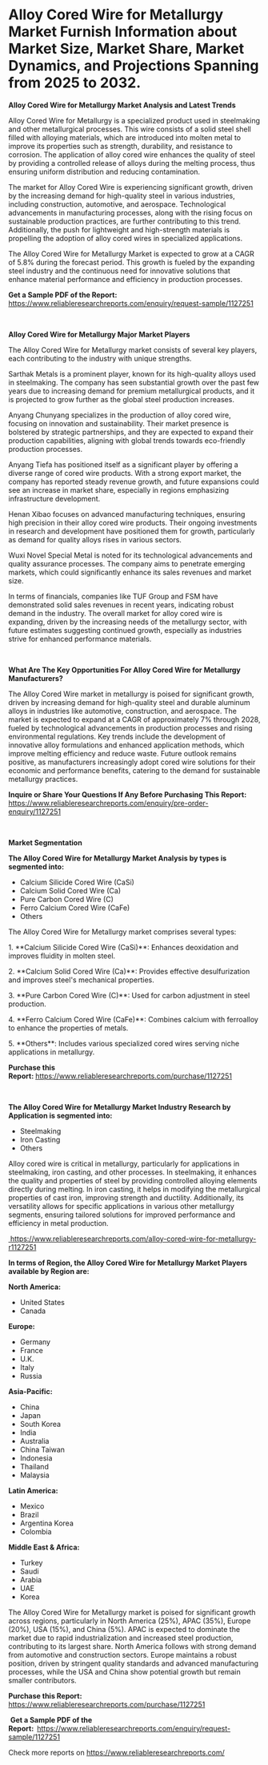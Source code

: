 <p><h1>Alloy Cored Wire for Metallurgy Market Furnish Information about Market Size, Market Share, Market Dynamics, and Projections Spanning from 2025 to 2032.</h1></p><p><strong>Alloy Cored Wire for Metallurgy Market Analysis and Latest Trends</strong></p>
<p><p>Alloy Cored Wire for Metallurgy is a specialized product used in steelmaking and other metallurgical processes. This wire consists of a solid steel shell filled with alloying materials, which are introduced into molten metal to improve its properties such as strength, durability, and resistance to corrosion. The application of alloy cored wire enhances the quality of steel by providing a controlled release of alloys during the melting process, thus ensuring uniform distribution and reducing contamination.</p><p>The market for Alloy Cored Wire is experiencing significant growth, driven by the increasing demand for high-quality steel in various industries, including construction, automotive, and aerospace. Technological advancements in manufacturing processes, along with the rising focus on sustainable production practices, are further contributing to this trend. Additionally, the push for lightweight and high-strength materials is propelling the adoption of alloy cored wires in specialized applications.</p><p>The Alloy Cored Wire for Metallurgy Market is expected to grow at a CAGR of 5.8% during the forecast period. This growth is fueled by the expanding steel industry and the continuous need for innovative solutions that enhance material performance and efficiency in production processes.</p></p>
<p><strong>Get a Sample PDF of the Report:&nbsp;</strong> <a href="https://www.reliableresearchreports.com/enquiry/request-sample/1127251?utm_campaign=2208&utm_medium=2&utm_source=Github&utm_content=ia&utm_term=04042025&utm_id=alloy-cored-wire-for-metallurgy">https://www.reliableresearchreports.com/enquiry/request-sample/1127251</a></p>
<p>&nbsp;</p>
<p><strong>Alloy Cored Wire for Metallurgy Major Market Players</strong></p>
<p><p>The Alloy Cored Wire for Metallurgy market consists of several key players, each contributing to the industry with unique strengths. </p><p>Sarthak Metals is a prominent player, known for its high-quality alloys used in steelmaking. The company has seen substantial growth over the past few years due to increasing demand for premium metallurgical products, and it is projected to grow further as the global steel production increases.</p><p>Anyang Chunyang specializes in the production of alloy cored wire, focusing on innovation and sustainability. Their market presence is bolstered by strategic partnerships, and they are expected to expand their production capabilities, aligning with global trends towards eco-friendly production processes.</p><p>Anyang Tiefa has positioned itself as a significant player by offering a diverse range of cored wire products. With a strong export market, the company has reported steady revenue growth, and future expansions could see an increase in market share, especially in regions emphasizing infrastructure development.</p><p>Henan Xibao focuses on advanced manufacturing techniques, ensuring high precision in their alloy cored wire products. Their ongoing investments in research and development have positioned them for growth, particularly as demand for quality alloys rises in various sectors.</p><p>Wuxi Novel Special Metal is noted for its technological advancements and quality assurance processes. The company aims to penetrate emerging markets, which could significantly enhance its sales revenues and market size.</p><p>In terms of financials, companies like TUF Group and FSM have demonstrated solid sales revenues in recent years, indicating robust demand in the industry. The overall market for alloy cored wire is expanding, driven by the increasing needs of the metallurgy sector, with future estimates suggesting continued growth, especially as industries strive for enhanced performance materials.</p></p>
<p>&nbsp;</p>
<p><strong>What Are The Key Opportunities For Alloy Cored Wire for Metallurgy Manufacturers?</strong></p>
<p><p>The Alloy Cored Wire market in metallurgy is poised for significant growth, driven by increasing demand for high-quality steel and durable aluminum alloys in industries like automotive, construction, and aerospace. The market is expected to expand at a CAGR of approximately 7% through 2028, fueled by technological advancements in production processes and rising environmental regulations. Key trends include the development of innovative alloy formulations and enhanced application methods, which improve melting efficiency and reduce waste. Future outlook remains positive, as manufacturers increasingly adopt cored wire solutions for their economic and performance benefits, catering to the demand for sustainable metallurgy practices.</p></p>
<p><strong>Inquire or Share Your Questions If Any Before Purchasing This Report:</strong> <a href="https://www.reliableresearchreports.com/enquiry/pre-order-enquiry/1127251?utm_campaign=2208&utm_medium=2&utm_source=Github&utm_content=ia&utm_term=04042025&utm_id=alloy-cored-wire-for-metallurgy">https://www.reliableresearchreports.com/enquiry/pre-order-enquiry/1127251</a></p>
<p>&nbsp;</p>
<p><strong>Market Segmentation</strong></p>
<p><strong>The Alloy Cored Wire for Metallurgy Market Analysis by types is segmented into:</strong></p>
<p><ul><li>Calcium Silicide Cored Wire (CaSi)</li><li>Calcium Solid Cored Wire (Ca)</li><li>Pure Carbon Cored Wire (C)</li><li>Ferro Calcium Cored Wire (CaFe)</li><li>Others</li></ul></p>
<p><p>The Alloy Cored Wire for Metallurgy market comprises several types: </p><p>1. **Calcium Silicide Cored Wire (CaSi)**: Enhances deoxidation and improves fluidity in molten steel.</p><p>2. **Calcium Solid Cored Wire (Ca)**: Provides effective desulfurization and improves steel's mechanical properties.</p><p>3. **Pure Carbon Cored Wire (C)**: Used for carbon adjustment in steel production.</p><p>4. **Ferro Calcium Cored Wire (CaFe)**: Combines calcium with ferroalloy to enhance the properties of metals.</p><p>5. **Others**: Includes various specialized cored wires serving niche applications in metallurgy.</p></p>
<p><strong>Purchase this Report:&nbsp;</strong><a href="https://www.reliableresearchreports.com/purchase/1127251?utm_campaign=2208&utm_medium=2&utm_source=Github&utm_content=ia&utm_term=04042025&utm_id=alloy-cored-wire-for-metallurgy">https://www.reliableresearchreports.com/purchase/1127251</a></p>
<p>&nbsp;</p>
<p><strong>The Alloy Cored Wire for Metallurgy Market Industry Research by Application is segmented into:</strong></p>
<p><ul><li>Steelmaking</li><li>Iron Casting</li><li>Others</li></ul></p>
<p><p>Alloy cored wire is critical in metallurgy, particularly for applications in steelmaking, iron casting, and other processes. In steelmaking, it enhances the quality and properties of steel by providing controlled alloying elements directly during melting. In iron casting, it helps in modifying the metallurgical properties of cast iron, improving strength and ductility. Additionally, its versatility allows for specific applications in various other metallurgy segments, ensuring tailored solutions for improved performance and efficiency in metal production.</p></p>
<p><a href="https://www.reliableresearchreports.com/alloy-cored-wire-for-metallurgy-r1127251?utm_campaign=2208&utm_medium=2&utm_source=Github&utm_content=ia&utm_term=04042025&utm_id=alloy-cored-wire-for-metallurgy">&nbsp;https://www.reliableresearchreports.com/alloy-cored-wire-for-metallurgy-r1127251</a></p>
<p><strong>In terms of Region, the Alloy Cored Wire for Metallurgy Market Players available by Region are:</strong></p>
<p>
    <p> <strong> North America: </strong>
        <ul>
            <li>United States</li>
            <li>Canada</li>
        </ul>
        </p> 
    <p> <strong> Europe: </strong>
        <ul>
            <li>Germany</li>
            <li>France</li>
            <li>U.K.</li>
            <li>Italy</li>
            <li>Russia</li>
        </ul>
        </p> 
    <p> <strong> Asia-Pacific: </strong>
        <ul>
            <li>China</li>
            <li>Japan</li>
            <li>South Korea</li>
            <li>India</li>
            <li>Australia</li>
            <li>China Taiwan</li>
            <li>Indonesia</li>
            <li>Thailand</li>
            <li>Malaysia</li>
        </ul>
        </p> 
    <p> <strong> Latin America: </strong>
        <ul>
            <li>Mexico</li>
            <li>Brazil</li>
            <li>Argentina Korea</li>
            <li>Colombia</li>
        </ul>
        </p> 
    <p> <strong> Middle East & Africa: </strong>
        <ul>
            <li>Turkey</li>
            <li>Saudi</li>
            <li>Arabia</li>
            <li>UAE</li>
            <li>Korea</li>
        </ul>
    </p>
    </p>
<p><p>The Alloy Cored Wire for Metallurgy market is poised for significant growth across regions, particularly in North America (25%), APAC (35%), Europe (20%), USA (15%), and China (5%). APAC is expected to dominate the market due to rapid industrialization and increased steel production, contributing to its largest share. North America follows with strong demand from automotive and construction sectors. Europe maintains a robust position, driven by stringent quality standards and advanced manufacturing processes, while the USA and China show potential growth but remain smaller contributors.</p></p>
<p><strong>Purchase this Report: </strong><a href="https://www.reliableresearchreports.com/purchase/1127251?utm_campaign=2208&utm_medium=2&utm_source=Github&utm_content=ia&utm_term=04042025&utm_id=alloy-cored-wire-for-metallurgy">https://www.reliableresearchreports.com/purchase/1127251</a></p>
<p>&nbsp;<strong>Get a Sample PDF of the Report:&nbsp;&nbsp;</strong><a href="https://www.reliableresearchreports.com/enquiry/request-sample/1127251?utm_campaign=2208&utm_medium=2&utm_source=Github&utm_content=ia&utm_term=04042025&utm_id=alloy-cored-wire-for-metallurgy">https://www.reliableresearchreports.com/enquiry/request-sample/1127251</a></p>
<p><strong></strong></p>
<p>Check more reports on <a href="https://www.reliableresearchreports.com/?utm_campaign=2208&utm_medium=2&utm_source=Github&utm_content=ia&utm_term=04042025&utm_id=alloy-cored-wire-for-metallurgy">https://www.reliableresearchreports.com/</a></p>
